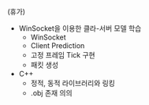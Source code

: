 (휴가)
* WinSocket을 이용한 클라-서버 모델 학습
  * WinSocket
  * Client Prediction
  * 고정 프레임 Tick 구현
  * 패킷 생성
* C++
  * 정적, 동적 라이브러리와 링킹
  * .obj 존재 의의
